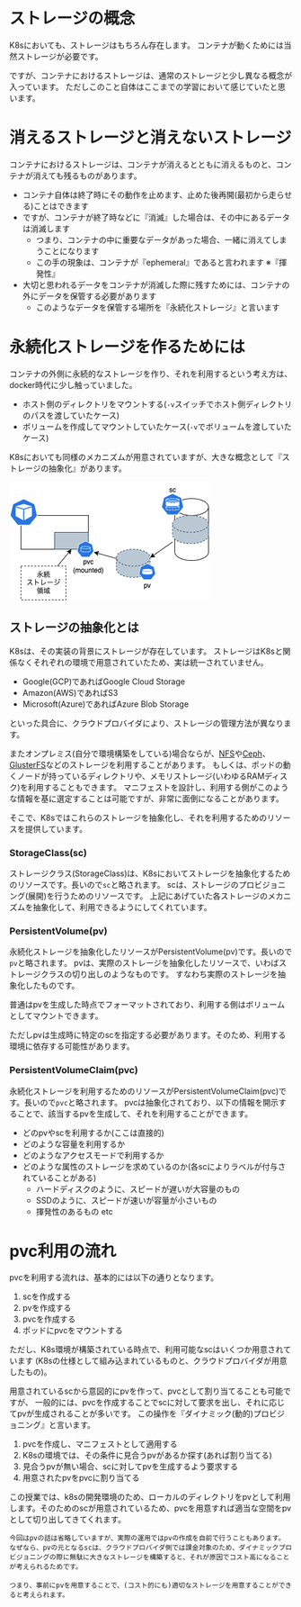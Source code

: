 # ストレージの概念

K8sにおいても、ストレージはもちろん存在します。
コンテナが動くためには当然ストレージが必要です。

ですが、コンテナにおけるストレージは、通常のストレージと少し異なる概念が入っています。
ただしこのこと自体はここまでの学習において感じていたと思います。

# 消えるストレージと消えないストレージ

コンテナにおけるストレージは、コンテナが消えるとともに消えるものと、コンテナが消えても残るものがあります。

- コンテナ自体は終了時にその動作を止めます、止めた後再開(最初から走らせる)ことはできます
- ですが、コンテナが終了時などに『消滅』した場合は、その中にあるデータは消滅します
  - つまり、コンテナの中に重要なデータがあった場合、一緒に消えてしまうことになります
  - この手の現象は、コンテナが『ephemeral』であると言われます ※『揮発性』
- 大切と思われるデータをコンテナが消滅した際に残すためには、コンテナの外にデータを保管する必要があります
  - このようなデータを保管する場所を『永続化ストレージ』と言います

# 永続化ストレージを作るためには

コンテナの外側に永続的なストレージを作り、それを利用するという考え方は、docker時代に少し触っていました。

- ホスト側のディレクトリをマウントする(`-v`スイッチでホスト側ディレクトリのパスを渡していたケース)
- ボリュームを作成してマウントしていたケース(`-v`でボリュームを渡していたケース)

K8sにおいても同様のメカニズムが用意されていますが、大きな概念として『ストレージの抽象化』があります。

![](./images/pv-pvc-sc.drawio.png)

## ストレージの抽象化とは

K8sは、その実装の背景にストレージが存在しています。
ストレージはK8sと関係なくそれぞれの環境で用意されていたため、実は統一されていません。

- Google(GCP)であればGoogle Cloud Storage
- Amazon(AWS)であればS3
- Microsoft(Azure)であればAzure Blob Storage

といった具合に、クラウドプロバイダにより、ストレージの管理方法が異なります。

またオンプレミス(自分で環境構築をしている)場合ならが、[NFS](https://ja.wikipedia.org/wiki/Network_File_System)や[Ceph](https://ceph.io/en/)、[GlusterFS](https://www.gluster.org/)などのストレージを利用することがあります。
もしくは、ポッドの動くノードが持っているディレクトリや、メモリストレージ(いわゆるRAMディスク)を利用することもできます。
マニフェストを設計し、利用する側がこのような情報を基に選定することは可能ですが、非常に面倒になることがあります。

そこで、K8sではこれらのストレージを抽象化し、それを利用するためのリソースを提供しています。

### StorageClass(sc)

ストレージクラス(StorageClass)は、K8sにおいてストレージを抽象化するためのリソースです。長いので`sc`と略されます。
scは、ストレージのプロビジョニング(展開)を行うためのリソースです。
上記にあげていた各ストレージのメカニズムを抽象化して、利用できるようにしてくれています。

### PersistentVolume(pv)

永続化ストレージを抽象化したリソースがPersistentVolume(pv)です。長いので`pv`と略されます。
pvは、実際のストレージを抽象化したリソースで、いわばストレージクラスの切り出しのようなものです。
すなわち実際のストレージを抽象化したものです。

普通はpvを生成した時点でフォーマットされており、利用する側はボリュームとしてマウントできます。

ただしpvは生成時に特定のscを指定する必要があります。そのため、利用する環境に依存する可能性があります。

### PersistentVolumeClaim(pvc)

永続化ストレージを利用するためのリソースがPersistentVolumeClaim(pvc)です。長いので`pvc`と略されます。
pvcは抽象化されており、以下の情報を開示することで、該当するpvを生成して、それを利用することができます。
- どのpvやscを利用するか(ここは直接的)
- どのような容量を利用するか
- どのようなアクセスモードで利用するか
- どのような属性のストレージを求めているのか(各scによりラベルが付与されていることがある)
  - ハードディスクのように、スピードが遅いが大容量のもの
  - SSDのように、スピードが速いが容量が小さいもの
  - 揮発性のあるもの etc



# pvc利用の流れ

pvcを利用する流れは、基本的には以下の通りとなります。

1. scを作成する
2. pvを作成する
3. pvcを作成する
4. ポッドにpvcをマウントする

ただし、K8s環境が構築されている時点で、利用可能なscはいくつか用意されています
(K8sの仕様として組み込まれているものと、クラウドプロバイダが用意したもの)。

用意されているscから意図的にpvを作って、pvcとして割り当てることも可能ですが、
一般的には、pvcを作成することでscに対して要求を出し、それに応じてpvが生成されることが多いです。
この操作を『ダイナミック(動的)プロビジョニング』と言います。

1. pvcを作成し、マニフェストとして適用する
2. K8sの環境では、その条件に見合うpvがあるか探す(あれば割り当てる)
3. 見合うpvが無い場合、scに対してpvを生成するよう要求する
4. 用意されたpvをpvcに割り当てる

この授業では、k8sの開発環境のため、ローカルのディレクトリをpvとして利用します。そのためのscが用意されているため、pvcを用意すれば適当な空間をpvとして切り出してきてくれます。


```{note}
今回はpvの話は省略していますが、実際の運用ではpvの作成を自前で行うこともあります。
なぜなら、pvの元となるscは、クラウドプロバイダ側では課金対象のため、ダイナミックプロビジョニングの際に無駄に大きなストレージを構築すると、それが原因でコスト高になることが考えられるためです。

つまり、事前にpvを用意することで、(コスト的にも)適切なストレージを用意することができると考えられます。
```
